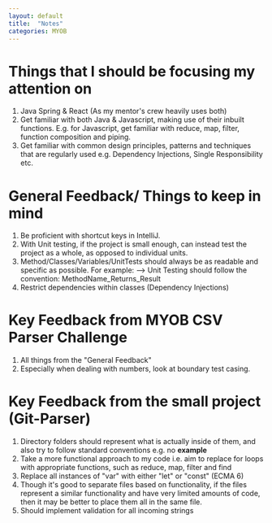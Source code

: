 ```yaml
---
layout: default
title:  "Notes"
categories: MYOB
---
```


# [](#header-1)Things that I should be focusing my attention on
1. Java Spring & React (As my mentor's crew heavily uses both)
2. Get familiar with both Java & Javascript, making use of their
	inbuilt functions. E.g. for Javascript, get familiar with reduce, map, filter,
	function composition and piping.
3. Get familiar with common design principles, patterns and techniques that are regularly used
	e.g. Dependency Injections, Single Responsibility etc.

# [](#header-1)General Feedback/ Things to keep in mind
1. Be proficient with shortcut keys in IntelliJ.
2. With Unit testing, if the project is small enough, can instead test the project as a whole, as opposed to individual units.
3. Method/Classes/Variables/UnitTests should always be as readable and specific as possible. For example:
   --> Unit Testing should follow the convention: MethodName_Returns_Result
4. Restrict dependencies within classes (Dependency Injections)

# [](#header-1)Key Feedback from MYOB CSV Parser Challenge
1. All things from the "General Feedback"
2. Especially when dealing with numbers, look at boundary test casing.

# [](#header-1)Key Feedback from the small project (Git-Parser)
1. Directory folders should represent what is actually inside of them, and also try to follow standard conventions e.g. no __example__
2. Take a more functional approach to my code i.e. aim to replace for loops with appropriate functions, such as
	reduce, map, filter and find
3. Replace all instances of "var" with either "let" or "const" (ECMA 6)
4. Though it's good to separate files based on functionality, if the files represent a similar
	functionality and have very limited amounts of code, then it may be better to place them
	all in the same file.
5. Should implement validation for all incoming strings
